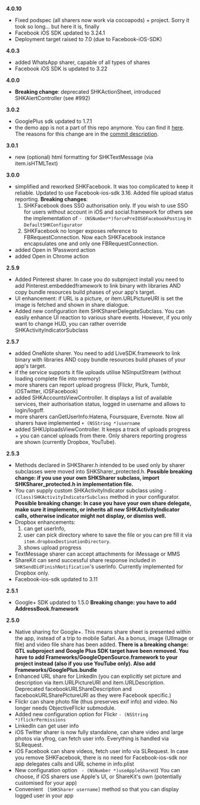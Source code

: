 **4.0.10**
- Fixed podspec (all sharers now work via cocoapods) + project. Sorry it took so long... but here it is, finally
- Facebook iOS SDK updated to 3.24.1
- Deployment target raised to 7.0 (due to Facebook-iOS-SDK)

**4.0.3**
- added WhatsApp sharer, capable of all types of shares
- Facebook iOS SDK is updated to 3.22

**4.0.0**
- **Breaking change**: deprecated SHKActionSheet, introduced SHKAlertController (see #992)

**3.0.2**
- GooglePlus sdk updated to 1.7.1
- the demo app is not a part of this repo anymore. You can find it [here](https://github.com/ShareKit/ShareKit-Demo-App). The reasons for this change are in the [commit description](https://github.com/ShareKit/ShareKit/commit/eb095f516d9289cafdfe10eff7a28a641b174328).

**3.0.1**
- new (optional) html formatting for SHKTextMessage (via item.isHTMLText)

**3.0.0**
- simplified and reworked SHKFacebook. It was too complicated to keep it reliable. Updated to use Facebook-ios-sdk 3.16. Added file upload status reporting. **Breaking changes**:
    1. SHKFacebook does SSO authorisation only. If you wish to use SSO for users without account in iOS and social.framework for others see the implementation of `- (NSNumber*)forcePreIOS6FacebookPosting` in `DefaultSHKConfigurator`
    2. SHKFacebook no longer exposes reference to FBRequestConnection. Now each SHKFacebook instance encapsulates one and only one FBRequestConnection.
- added Open in 1Password action
- added Open in Chrome action

**2.5.9**
- Added Pinterest sharer. In case you do subproject install you need to add Pinterest.embeddedframework to link binary with libraries AND copy bundle resources build phases of your app's target.
- UI enhancement: if URL is a picture, or item.URLPictureURI is set the image is fetched and shown in share dialogue.
- Added new configuration item SHKSharerDelegateSubclass. You can easily enhance UI reaction to various share events. However, if you only want to change HUD, you can rather override SHKActivityIndicatorSubclass

**2.5.7**
- added OneNote sharer. You need to add LiveSDK.framework to link binary with libraries AND copy bundle resources build phases of your app's target.
- if the service supports it file uploads utilise NSInputStream (without loading complete file into memory)
- more sharers can report upload progress (Flickr, Plurk, Tumblr, iOSTwitter, iOSFacebook)
- added SHKAccountsViewController. It displays a list of available services, their authorisation status, logged in username and allows to login/logoff. 
- more sharers canGetUserInfo:Hatena, Foursquare, Evernote. Now all sharers have implemented `+ (NSString *)username` 
- added SHKUploadsViewController. It keeps a track of uploads progress + you can cancel uploads from there. Only sharers reporting progress are shown (currently Dropbox, YouTube). 

**2.5.3**
- Methods declared in SHKSharer.h intended to be used only by sharer subclasses were moved into SHKSharer_protected.h. **Possible breaking change: if you use your own SHKSharer subclass, import SHKSharer_protected.h in implementation file.**
- You can supply custom SHKActivityIndicator subclass using ```- (Class)SHKActivityIndicatorSubclass``` method in your configurator.  **Possible breaking change: In case you have your own share delegate, make sure it implements, or inherits all new SHKActivityIndicator calls, otherwise indicator might not display, or dismiss well.**
- Dropbox enhancements:
     1. can get userInfo, 
     2. user can pick directory where to save the file or you can pre fill it via ```item.dropboxDestinationDirectory```.
     3. shows upload progress
- TextMessage sharer can accept attachments for iMessage or MMS
- ShareKit can send successful share response included in ```SHKSendDidFinishNotification```'s userInfo. Currently implemented for Dropbox only.
- Facebook-ios-sdk updated to 3.11

**2.5.1**
- Google+ SDK updated to 1.5.0 **Breaking change: you have to add AddressBook.framework**

**2.5.0**
- Native sharing for Google+. This means share sheet is presented within the app, instead of a trip to mobile Safari. As a bonus, image (UIImage or file) and video file share has been added. **There is a breaking change: GTL subproject and Google Plus SDK target have been removed. You have to add Frameworks/GoogleOpenSource.framework to your project instead (also if you use YouTube only). Also add Frameworks/GooglePlus.bundle**
- Enhanced URL share for LinkedIn (you can explicitly set picture and description via item.URLPictureURI and item.URLDescription. Deprecated facebookURLShareDescription and facebookURLSharePictureURI as they were Facebook specific.)
- Flickr can share photo file (thus preserves exif info) and video. No longer needs ObjectiveFlickr submodule.
- Added new configuration option for Flickr `- (NSString *)flickrPermissions`
- LinkedIn can get user info
- iOS Twitter sharer is now fully standalone, can share video and large photos via yfrog, can fetch user info. Everything is handled via SLRequest.
- iOS Facebook can share videos, fetch user info via SLRequest. In case you remove SHKFacebook, there is no need for Facebook-ios-sdk nor app delegates calls and URL scheme in info.plist
- New configuration option ``` - (NSNumber *)useAppleShareUI``` You can choose, if iOS sharers use Apple's UI, or ShareKit's own (potentially customised for your app)
- Convenient ``` [SHKSharer username]``` method so that you can display logged user in your app
